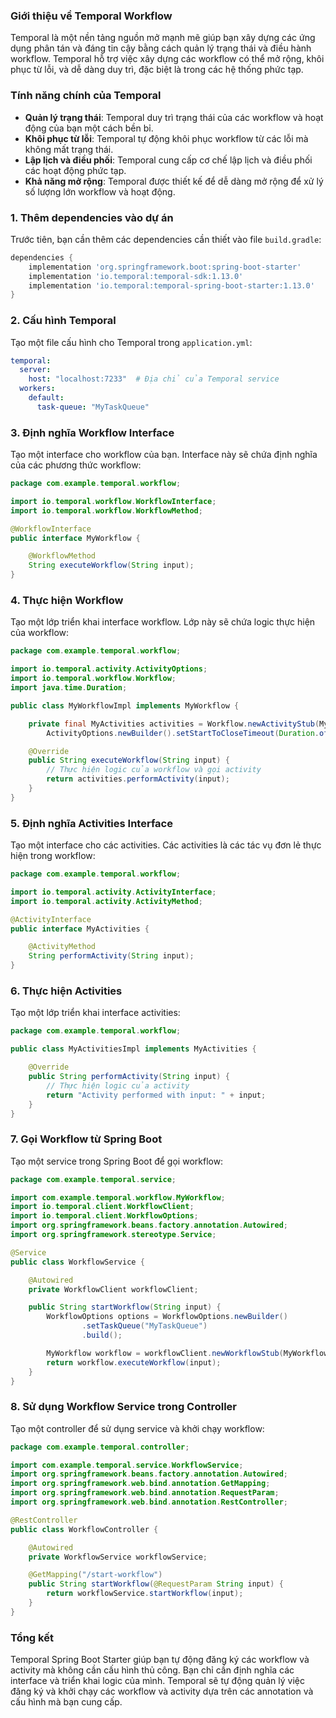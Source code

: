 ### Giới thiệu về Temporal Workflow

Temporal là một nền tảng nguồn mở mạnh mẽ giúp bạn xây dựng các ứng dụng phân tán và đáng tin cậy bằng cách quản lý trạng thái và điều hành workflow. Temporal hỗ trợ việc xây dựng các workflow có thể mở rộng, khôi phục từ lỗi, và dễ dàng duy trì, đặc biệt là trong các hệ thống phức tạp.

### Tính năng chính của Temporal

- **Quản lý trạng thái**: Temporal duy trì trạng thái của các workflow và hoạt động của bạn một cách bền bỉ.
- **Khôi phục từ lỗi**: Temporal tự động khôi phục workflow từ các lỗi mà không mất trạng thái.
- **Lập lịch và điều phối**: Temporal cung cấp cơ chế lập lịch và điều phối các hoạt động phức tạp.
- **Khả năng mở rộng**: Temporal được thiết kế để dễ dàng mở rộng để xử lý số lượng lớn workflow và hoạt động.

### 1. Thêm dependencies vào dự án

Trước tiên, bạn cần thêm các dependencies cần thiết vào file `build.gradle`:

```groovy
dependencies {
    implementation 'org.springframework.boot:spring-boot-starter'
    implementation 'io.temporal:temporal-sdk:1.13.0'
    implementation 'io.temporal:temporal-spring-boot-starter:1.13.0'
}
```

### 2. Cấu hình Temporal

Tạo một file cấu hình cho Temporal trong `application.yml`:

```yaml
temporal:
  server:
    host: "localhost:7233"  # Địa chỉ của Temporal service
  workers:
    default:
      task-queue: "MyTaskQueue"
```

### 3. Định nghĩa Workflow Interface

Tạo một interface cho workflow của bạn. Interface này sẽ chứa định nghĩa của các phương thức workflow:

```java
package com.example.temporal.workflow;

import io.temporal.workflow.WorkflowInterface;
import io.temporal.workflow.WorkflowMethod;

@WorkflowInterface
public interface MyWorkflow {

    @WorkflowMethod
    String executeWorkflow(String input);
}
```

### 4. Thực hiện Workflow

Tạo một lớp triển khai interface workflow. Lớp này sẽ chứa logic thực hiện của workflow:

```java
package com.example.temporal.workflow;

import io.temporal.activity.ActivityOptions;
import io.temporal.workflow.Workflow;
import java.time.Duration;

public class MyWorkflowImpl implements MyWorkflow {

    private final MyActivities activities = Workflow.newActivityStub(MyActivities.class,
        ActivityOptions.newBuilder().setStartToCloseTimeout(Duration.ofSeconds(2)).build());

    @Override
    public String executeWorkflow(String input) {
        // Thực hiện logic của workflow và gọi activity
        return activities.performActivity(input);
    }
}
```

### 5. Định nghĩa Activities Interface

Tạo một interface cho các activities. Các activities là các tác vụ đơn lẻ thực hiện trong workflow:

```java
package com.example.temporal.workflow;

import io.temporal.activity.ActivityInterface;
import io.temporal.activity.ActivityMethod;

@ActivityInterface
public interface MyActivities {

    @ActivityMethod
    String performActivity(String input);
}
```

### 6. Thực hiện Activities

Tạo một lớp triển khai interface activities:

```java
package com.example.temporal.workflow;

public class MyActivitiesImpl implements MyActivities {

    @Override
    public String performActivity(String input) {
        // Thực hiện logic của activity
        return "Activity performed with input: " + input;
    }
}
```

### 7. Gọi Workflow từ Spring Boot

Tạo một service trong Spring Boot để gọi workflow:

```java
package com.example.temporal.service;

import com.example.temporal.workflow.MyWorkflow;
import io.temporal.client.WorkflowClient;
import io.temporal.client.WorkflowOptions;
import org.springframework.beans.factory.annotation.Autowired;
import org.springframework.stereotype.Service;

@Service
public class WorkflowService {

    @Autowired
    private WorkflowClient workflowClient;

    public String startWorkflow(String input) {
        WorkflowOptions options = WorkflowOptions.newBuilder()
                .setTaskQueue("MyTaskQueue")
                .build();

        MyWorkflow workflow = workflowClient.newWorkflowStub(MyWorkflow.class, options);
        return workflow.executeWorkflow(input);
    }
}
```

### 8. Sử dụng Workflow Service trong Controller

Tạo một controller để sử dụng service và khởi chạy workflow:

```java
package com.example.temporal.controller;

import com.example.temporal.service.WorkflowService;
import org.springframework.beans.factory.annotation.Autowired;
import org.springframework.web.bind.annotation.GetMapping;
import org.springframework.web.bind.annotation.RequestParam;
import org.springframework.web.bind.annotation.RestController;

@RestController
public class WorkflowController {

    @Autowired
    private WorkflowService workflowService;

    @GetMapping("/start-workflow")
    public String startWorkflow(@RequestParam String input) {
        return workflowService.startWorkflow(input);
    }
}
```

### Tổng kết

Temporal Spring Boot Starter giúp bạn tự động đăng ký các workflow và activity mà không cần cấu hình thủ công. Bạn chỉ cần định nghĩa các interface và triển khai logic của mình. Temporal sẽ tự động quản lý việc đăng ký và khởi chạy các workflow và activity dựa trên các annotation và cấu hình mà bạn cung cấp.